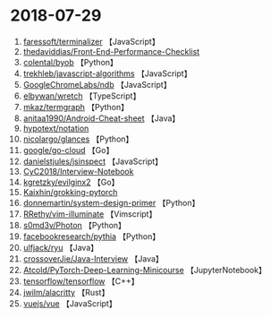 # 2018-07-29

1. [faressoft/terminalizer](https://github.com/faressoft/terminalizer) 【JavaScript】
2. [thedaviddias/Front-End-Performance-Checklist](https://github.com/thedaviddias/Front-End-Performance-Checklist) 
3. [colental/byob](https://github.com/colental/byob) 【Python】
4. [trekhleb/javascript-algorithms](https://github.com/trekhleb/javascript-algorithms) 【JavaScript】
5. [GoogleChromeLabs/ndb](https://github.com/GoogleChromeLabs/ndb) 【JavaScript】
6. [elbywan/wretch](https://github.com/elbywan/wretch) 【TypeScript】
7. [mkaz/termgraph](https://github.com/mkaz/termgraph) 【Python】
8. [anitaa1990/Android-Cheat-sheet](https://github.com/anitaa1990/Android-Cheat-sheet) 【Java】
9. [hypotext/notation](https://github.com/hypotext/notation) 
10. [nicolargo/glances](https://github.com/nicolargo/glances) 【Python】
11. [google/go-cloud](https://github.com/google/go-cloud) 【Go】
12. [danielstjules/jsinspect](https://github.com/danielstjules/jsinspect) 【JavaScript】
13. [CyC2018/Interview-Notebook](https://github.com/CyC2018/Interview-Notebook) 
14. [kgretzky/evilginx2](https://github.com/kgretzky/evilginx2) 【Go】
15. [Kaixhin/grokking-pytorch](https://github.com/Kaixhin/grokking-pytorch) 
16. [donnemartin/system-design-primer](https://github.com/donnemartin/system-design-primer) 【Python】
17. [RRethy/vim-illuminate](https://github.com/RRethy/vim-illuminate) 【Vimscript】
18. [s0md3v/Photon](https://github.com/s0md3v/Photon) 【Python】
19. [facebookresearch/pythia](https://github.com/facebookresearch/pythia) 【Python】
20. [ulfjack/ryu](https://github.com/ulfjack/ryu) 【Java】
21. [crossoverJie/Java-Interview](https://github.com/crossoverJie/Java-Interview) 【Java】
22. [Atcold/PyTorch-Deep-Learning-Minicourse](https://github.com/Atcold/PyTorch-Deep-Learning-Minicourse) 【JupyterNotebook】
23. [tensorflow/tensorflow](https://github.com/tensorflow/tensorflow) 【C++】
24. [jwilm/alacritty](https://github.com/jwilm/alacritty) 【Rust】
25. [vuejs/vue](https://github.com/vuejs/vue) 【JavaScript】
